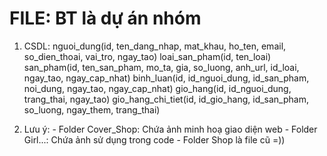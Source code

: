 # FILE: BT là dự án nhóm

1. CSDL:
nguoi_dung(id, ten_dang_nhap, mat_khau, ho_ten, email, so_dien_thoai, vai_tro, ngay_tao)
loai_san_pham(id, ten_loai)
san_pham(id, ten_san_pham, mo_ta, gia, so_luong, anh_url, id_loai, ngay_tao, ngay_cap_nhat)
binh_luan(id, id_nguoi_dung, id_san_pham, noi_dung, ngay_tao, ngay_cap_nhat)
gio_hang(id, id_nguoi_dung, trang_thai, ngay_tao)
gio_hang_chi_tiet(id, id_gio_hang, id_san_pham, so_luong, ngay_them, trang_thai)

2. Lưu ý:  - Folder Cover_Shop: Chứa ảnh minh hoạ giao diện web
           - Folder Girl...: Chứa ảnh sử dụng trong code
           - Folder Shop là file cũ =)) 
                      
